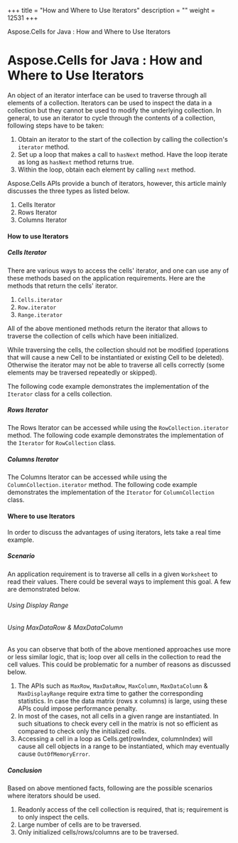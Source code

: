 +++
title = "How and Where to Use Iterators" 
description = "" 
weight = 12531 
+++

Aspose.Cells for Java : How and Where to Use Iterators  

# Aspose.Cells for Java : How and Where to Use Iterators


An object of an iterator interface can be used to traverse through all elements of a collection. Iterators can be used to inspect the data in a collection but they cannot be used to modify the underlying collection. In general, to use an iterator to cycle through the contents of a collection, following steps have to be taken:

1.  Obtain an iterator to the start of the collection by calling the collection's `iterator` method.
2.  Set up a loop that makes a call to `hasNext` method. Have the loop iterate as long as `hasNext` method returns true.
3.  Within the loop, obtain each element by calling `next` method.

Aspose.Cells APIs provide a bunch of iterators, however, this article mainly discusses the three types as listed below.

1.  Cells Iterator
2.  Rows Iterator
3.  Columns Iterator

#### How to use Iterators

##### Cells Iterator

There are various ways to access the cells' iterator, and one can use any of these methods based on the application requirements. Here are the methods that return the cells' iterator.

1.  `Cells.iterator`
2.  `Row.iterator`
3.  `Range.iterator`

All of the above mentioned methods return the iterator that allows to traverse the collection of cells which have been initialized.

While traversing the cells, the collection should not be modified (operations that will cause a new Cell to be instantiated or existing Cell to be deleted). Otherwise the iterator may not be able to traverse all cells correctly (some elements may be traversed repeatedly or skipped).

The following code example demonstrates the implementation of the `Iterator` class for a cells collection.


##### Rows Iterator

The Rows Iterator can be accessed while using the `RowCollection.iterator` method. The following code example demonstrates the implementation of the `Iterator` for `RowCollection` class.

##### Columns Iterator

The Columns Iterator can be accessed while using the `ColumnCollection.iterator` method. The following code example demonstrates the implementation of the `Iterator` for `ColumnCollection` class.

#### Where to use Iterators

In order to discuss the advantages of using iterators, lets take a real time example.

##### Scenario

An application requirement is to traverse all cells in a given `Worksheet` to read their values. There could be several ways to implement this goal. A few are demonstrated below.

###### Using Display Range

###### Using MaxDataRow & MaxDataColumn

As you can observe that both of the above mentioned approaches use more or less similar logic, that is; loop over all cells in the collection to read the cell values. This could be problematic for a number of reasons as discussed below.

1.  The APIs such as `MaxRow`, `MaxDataRow`, `MaxColumn`, `MaxDataColumn` & `MaxDisplayRange` require extra time to gather the corresponding statistics. In case the data matrix (rows x columns) is large, using these APIs could impose performance penalty.
2.  In most of the cases, not all cells in a given range are instantiated. In such situations to check every cell in the matrix is not so efficient as compared to check only the initialized cells.
3.  Accessing a cell in a loop as Cells.get(rowIndex, columnIndex) will cause all cell objects in a range to be instantiated, which may eventually cause `OutOfMemoryError`.

##### Conclusion

Based on above mentioned facts, following are the possible scenarios where iterators should be used.

1.  Readonly access of the cell collection is required, that is; requirement is to only inspect the cells.
2.  Large number of cells are to be traversed.
3.  Only initialized cells/rows/columns are to be traversed.


